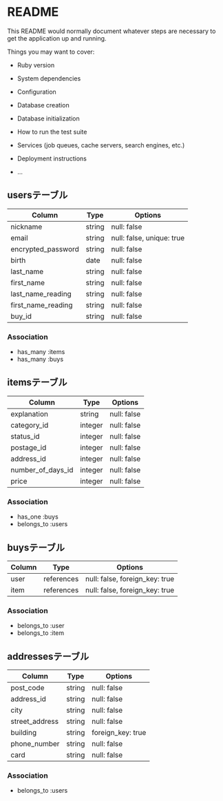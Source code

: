 # README

This README would normally document whatever steps are necessary to get the
application up and running.

Things you may want to cover:

* Ruby version

* System dependencies

* Configuration

* Database creation

* Database initialization

* How to run the test suite

* Services (job queues, cache servers, search engines, etc.)

* Deployment instructions

* ...


## usersテーブル

| Column                     | Type       | Options                   |
| -------------------------- | ---------- | ------------------------- |
| nickname                   | string     | null: false               |
| email                      | string     | null: false, unique: true |
| encrypted_password         | string     | null: false               |
| birth                      | date       | null: false               |
| last_name                  | string     | null: false               |
| first_name                 | string     | null: false               |
| last_name_reading          | string     | null: false               |
| first_name_reading         | string     | null: false               |
| buy_id                     | string     | null: false               |

### Association
- has_many :items
- has_many :buys

## itemsテーブル

| Column            | Type       | Options     |
| ----------------- | ---------- | ----------- |
| explanation       | string     | null: false |
| category_id       | integer    | null: false |
| status_id         | integer    | null: false |
| postage_id        | integer    | null: false |
| address_id        | integer    | null: false |
| number_of_days_id | integer    | null: false |
| price             | integer    | null: false |

### Association
- has_one :buys
- belongs_to :users

## buysテーブル

| Column     | Type       | Options                        |
| ---------- | ---------- | ------------------------------ |
| user       | references | null: false, foreign_key: true |
| item       | references | null: false, foreign_key: true |

### Association
- belongs_to :user
- belongs_to :item

## addressesテーブル

| Column         | Type       | Options           |
| -------------- | ---------- | ----------------- |
| post_code      | string     | null: false       |
| address_id     | string     | null: false       |
| city           | string     | null: false       |
| street_address | string     | null: false       |
| building       | string     | foreign_key: true |
| phone_number   | string     | null: false       |
| card           | string     | null: false       |

### Association
- belongs_to :users
